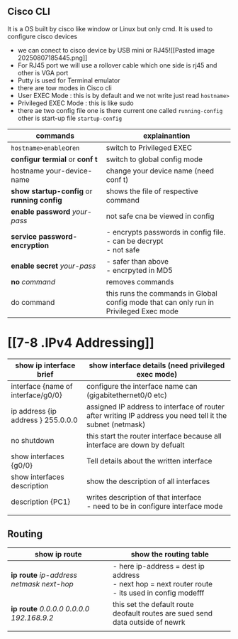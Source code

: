## Cisco CLI
It is a OS built by cisco like window or Linux but only cmd. It is used to configure cisco devices
- we can conect to cisco device by USB mini or RJ45![[Pasted image 20250807185445.png]]
- For RJ45 port we will use a rollover cable which one side is rj45 and other is VGA port
- Putty is used for Terminal emulator
- there are tow modes in Cisco cli 
- User EXEC Mode : this is by default and we not write just read `hostname>`
- Privileged EXEC Mode : this is like sudo
- there ae two config file one is there current one called `running-config` other is start-up file `startup-config`

| commands                                      | explainantion                                                                           |
| --------------------------------------------- | --------------------------------------------------------------------------------------- |
| `hostname>enable`or`en`                       | switch to Privileged EXEC                                                               |
| **configur termial** or **conf t**            | switch to global config mode                                                            |
| hostname your-device-name                     | change your device name (need conf t)                                                   |
| **show startup-config** or **running config** | shows the file of respective command                                                    |
| **enable password** *your-pass*               | not safe cna be viewed in config                                                        |
| **service password-encryption**               | - encrypts passwords in config file. <br>- can be decrypt <br>- not safe                |
| **enable secret** *your-pass*                 | - safer than above<br>- encrpyted in MD5                                                |
| **no** *command*                              | removes commands                                                                        |
| do command                                    | this runs the commands in Global config mode  that can only run in Privileged Exec mode |
# [[7-8 .IPv4 Addressing]]

| show ip interface brief            | show interface details (need privileged exec mode)                                                        |
| ---------------------------------- | --------------------------------------------------------------------------------------------------------- |
| interface {name of interface/g0/0} | configure the interface name can (gigabitethernet0/0 etc)                                                 |
| ip address {ip address } 255.0.0.0 | assigned IP address to interface of router after writing IP address you need tell it the subnet (netmask) |
| no shutdown                        | this start the router interface because all interface are down by defualt                                 |
| show interfaces {g0/0}             | Tell details about the written interface                                                                  |
| show interfaces description        | show the description of all interfaces                                                                    |
| description {PC1}                  | writes description of that interface<br>- need to be in configure interface mode                          |
|                                    |                                                                                                           |

## Routing

| show ip route                                | show the routing table                                                                                 |
| -------------------------------------------- | ------------------------------------------------------------------------------------------------------ |
| **ip route** *ip-address* *netmask next-hop* | - here ip-address = dest ip address <br>- next hop = next router route<br>- its used in config modefff |
| **ip route** *0.0.0.0 0.0.0.0 192.168.9.2*   | this set the default route <br>deofault routes are sued send data outside of newrk                     |
|                                              |                                                                                                        |
